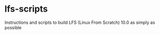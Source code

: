 # lfs-scripts
Instructions and scripts to build LFS (Linux From Scratch) 10.0 as simply as possible
